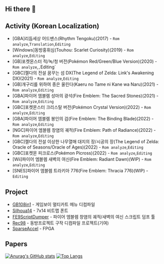 
## Hi there 👋

## Activity (Korean Localization)
* [GBA]리듬세상 어드밴스(Rhythm Tengoku)(2017) -  `Rom analyze`,`Translation`,`Editing`
* [Windows]동방홍휘심(Touhou: Scarlet Curiosity)(2019) -  `Rom analyze`,`Editing`
* [GB]포켓몬스터 적/녹/청 버전(Pokémon Red/Green/Blue Version)(2020) -  `Rom analyze`,`,`Editing`
* [GBC]젤다의 전설 꿈꾸는 섬 DX(The Legend of Zelda: Link's Awakening DX)(2021) -  `Rom analyze`,`Editing`
* [GB]개구리를 위하여 종은 울린다(Kaeru no Tame ni Kane wa Naru)(2021) -  `Rom analyze`,`Editing`
* [GBA]파이어 엠블렘 성마의 광석(Fire Emblem: The Sacred Stones)(2021) -  `Rom analyze`,`Editing`
* [GBC]포켓몬스터 크리스탈 버전(Pokémon Crystal Version)(2022) -  `Rom analyze`,`Editing`
* [GBA]파이어 엠블렘 봉인의 검(Fire Emblem: The Binding Blade)(2022) -  `Rom analyze`,`Editing`
* [NGC]파이어 엠블렘 창염의 궤적(Fire Emblem: Path of Radiance)(2022) -  `Rom analyze`,`Editing`
* [GBC]젤다의 전설 이상한 나무열매 대지의 장/시공의 장(The Legend of Zelda: Oracle of Seasons/Oracle of Ages)(2022) -  `Rom analyze`,`Editing`
* [GBC]포켓몬 피크로스(Pokémon Picross)(2022) -  `Rom analyze`,`Editing`
* [Wii]파이어 엠블렘 새벽의 여신(Fire Emblem: Radiant Dawn)(WIP) -  `Rom analyze`,`Editing`
* [SNES]파이어 엠블렘 트라키아 776(Fire Emblem: Thracia 776)(WIP) -  `Editing`

## Project
* [GB108in1](https://github.com/Wintiger0222/GB108in1) - 게임보이 멀티카트 메뉴 디컴파일
* [Silhoua14](https://github.com/Wintiger0222/Silhoua14_Font) - 7x14 비트맵 폰트
* [FE9ScriptDumper](https://github.com/Wintiger0222/FE9ScriptDumper) - 파이어 엠블렘 창염의 궤적/새벽의 여신 스크립트 덤프 툴
* [Rec98](https://github.com/Wintiger0222/ReC98) - 동방프로젝트 구작 디컴파일 프로젝트(기여)
* [SparseAccel](https://github.com/Wintiger0222/SparseAccel) - FPGA
<!-- * [EZ2Pattern](https://ez2pattern.kro.kr/) - EZ2ON 패턴 사이트 -->

## Papers

<!--
**Wintiger0222/wintiger0222** is a ✨ _special_ ✨ repository because its `README.md` (this file) appears on your GitHub profile.

Here are some ideas to get you started:

- 🔭 I’m currently working on ...
- 🌱 I’m currently learning ...
- 👯 I’m looking to collaborate on ...
- 🤔 I’m looking for help with ...
- 💬 Ask me about ...
- 📫 How to reach me: ...
- 😄 Pronouns: ...
- ⚡ Fun fact: ...
-->
[![Anurag's GitHub stats](https://github-readme-stats.vercel.app/api?username=wintiger0222)](https://github.com/anuraghazra/github-readme-stats)
[![Top Langs](https://github-readme-stats.vercel.app/api/top-langs/?username=wintiger0222)](https://github.com/anuraghazra/github-readme-stats)
